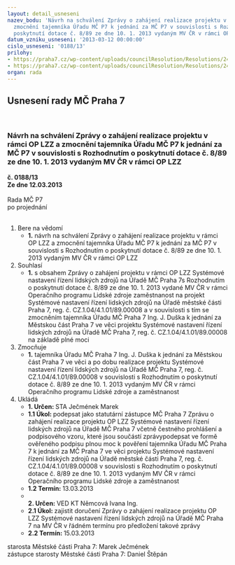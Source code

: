 ```yaml
---
layout: detail_usneseni
nazev_bodu: 'Návrh na schválení Zprávy o zahájení realizace projektu v rámci OP LZZ  a
  zmocnění tajemníka Úřadu MČ P7 k jednání za MČ P7 v souvislosti s Rozhodnutím o
  poskytnutí dotace č. 8/89 ze dne 10. 1. 2013 vydaným MV ČR v rámci OP LZZ '
datum_vzniku_usneseni: '2013-03-12 00:00:00'
cislo_usneseni: '0188/13'
prilohy:
- https://praha7.cz/wp-content/uploads/councilResolution/Resolutions/24193/14-13-zzrp[1].docx
- https://praha7.cz/wp-content/uploads/councilResolution/Resolutions/24193/14-13-zmocn%c4%9bn%c3%ad.doc
organ: rada
---
```

<div id="ucUsn_pList" class="usn">
	<span><h2>Usnesení rady MČ Praha 7 </h2>
<br></span><div class="standBody">
<span><h3>Návrh na schválení Zprávy o zahájení realizace projektu v rámci OP LZZ  a zmocnění tajemníka Úřadu MČ P7 k jednání za MČ P7 v souvislosti s Rozhodnutím o poskytnutí dotace č. 8/89 ze dne 10. 1. 2013 vydaným MV ČR v rámci OP LZZ </h3></span><div class="center">
		<strong>č. 0188/13</strong><br>
	</div>
<div class="center">
		<strong>Ze dne 12.03.2013</strong><br><br>
	</div>Rada MČ P7<br> po projednání<br><br><ol>
<li>Bere na vědomí<ul><li>
<strong>1.</strong> návrh na schválení Zprávy o zahájení realizace projektu v rámci OP LZZ  a zmocnění tajemníka Úřadu MČ P7 k jednání za MČ P7 v souvislosti s Rozhodnutím o poskytnutí dotace č. 8/89 ze dne 10. 1. 2013 vydaným MV ČR v rámci OP LZZ   </li></ul>
</li>
<li>Souhlasí<ul><li>
<strong>1.</strong> s obsahem Zprávy o zahájení projektu v rámci OP LZZ Systémové nastavení řízení lidských zdrojů na Úřadě MČ Praha 7s Rozhodnutím o poskytnutí dotace č. 8/89 ze dne 10. 1. 2013 vydané MV ČR v rámci Operačního programu Lidské zdroje zaměstnanost  na projekt Systémové nastavení řízení lidských zdrojů na Úřadě městské části Praha 7, reg. č. CZ.1.04/4.1.01/89.00008 a  v souvislosti s tím se zmocněním  tajemníka  Úřadu MČ Praha 7 Ing. J. Duška k jednání za Městskou část Praha 7 ve věci projektu Systémové nastavení řízení lidských zdrojů na Úřadě MČ Praha 7, reg. č. CZ.1.04/4.1.01/89.00008 na základě plné moci   </li></ul>
</li>
<li>Zmocňuje<ul><li>
<strong>1.</strong> tajemníka  Úřadu MČ Praha 7 Ing. J. Duška k jednání za Městskou část Praha 7 ve věci a po dobu realizace projektu Systémové nastavení řízení lidských zdrojů na Úřadě MČ Praha 7, reg. č. CZ.1.04/4.1.01/89.00008 v souvislosti s Rozhodnutím o poskytnutí dotace č. 8/89 ze dne 10. 1. 2013 vydaným MV ČR v rámci Operačního programu Lidské zdroje a zaměstnanost</li></ul>
</li>
<li>Ukládá<ul>
<li>
<strong>1. Určen: </strong>STA Ječmének Marek</li>
<li>
<strong>1.1 Úkol: </strong>podepsat jako statutární zástupce MČ Praha 7 Zprávu o zahájení realizace projektu OP LZZ Systémové nastavení řízení lidských zdrojů na Úřadě MČ Praha 7 včetně čestného prohlášení a podpisového vzoru, které jsou součástí zprávypodepsat ve formě ověřeného podpisu plnou moc k pověření tajemníka Úřadu MČ Praha 7 k jednání za MČ Praha 7 ve věci projektu Systémové nastavení řízení lidských zdrojů na Úřadě městské části Praha 7, reg. č. CZ.1.04/4.1.01/89.00008 v souvislosti s Rozhodnutím o poskytnutí dotace č. 8/89 ze dne 10. 1. 2013 vydaným MV ČR v rámci Operačního programu Lidské zdroje a zaměstnanost</li>
<li>
<strong>1.2 Termín: </strong>13.03.2013</li>
<li>
<strong><br>2. Určen: </strong>VED KT Němcová Ivana Ing.</li>
<li>
<strong>2.1 Úkol: </strong>zajistit doručení Zprávy o zahájení realizace projektu OP LZZ Systémové nastavení řízení lidských zdrojů na Úřadě MČ Praha 7 na MV ČR v řádném termínu pro předložení takové zprávy</li>
<li>
<strong>2.2 Termín: </strong>15.03.2013</li>
</ul>
</li>
</ol>starosta Městské části Praha 7: Marek Ječmének<br>zástupce starosty Městské části Praha 7: Daniel Štěpán 
</div>
</div>